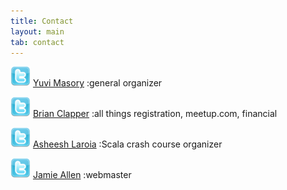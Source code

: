 ```yaml
---
title: Contact
layout: main
tab: contact
---
```


[![twitter ymasory][2]][1] [Yuvi Masory][]
:general organizer

[![twitter brianclapper][4]][3] [Brian Clapper][]
:all things registration, meetup.com, financial

[![twitter asheeshlaroia][8]][7] [Asheesh Laroia][]
:Scala crash course organizer

[![twitter jamie_allen][6]][5] [Jamie Allen][]
:webmaster

[Yuvi Masory]: mailto:contact@scalathon.org
[Brian Clapper]: mailto:register@scalathon.org
[Jamie Allen]: mailto:webmaster@scalathon.org
[Asheesh Laroia]: mailto:asheesh@asheesh.org

  [1]: http://twitter.com/#!/ymasory
  [2]: img/twitter32.png
  [3]: http://twitter.com/#!/brianclapper
  [4]: img/twitter32.png
  [5]: http://twitter.com/#!/jamie_allen
  [6]: img/twitter32.png
  [7]: http://twitter.com/#!/asheeshlaroia
  [8]: img/twitter32.png

